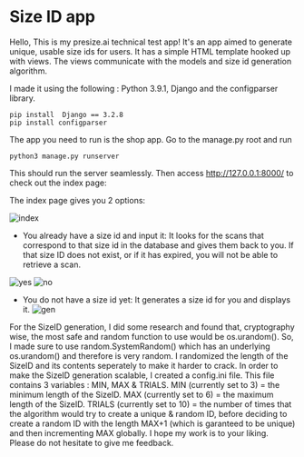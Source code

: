 # Size ID app


Hello,
This is my presize.ai technical test app!
It's an app aimed to generate unique, usable size ids for users.
It has a simple HTML template hooked up with views. The views communicate with the models and size id generation algorithm.


I made it using the following :
Python 3.9.1, Django and the configparser library.
```
pip install  Django == 3.2.8
pip install configparser
```

The app you need to run is the shop app.
Go to the manage.py root and run

```
python3 manage.py runserver
```

This should run the server seamlessly.
Then access http://127.0.0.1:8000/ to check out the index page:

The index page gives you 2 options:

![index](https://imgur.com/AdzdEDP.png)

- You already have a size id and input it:
It looks for the scans that correspond to that size id in the database and gives them back to you. If that size ID does not exist, or if it has expired, you will not be able to retrieve a scan.

![yes](https://imgur.com/VdVXfhB.png)
![no](https://imgur.com/lwwDPBr.png)
- You do not have a size id yet: It generates a size id for you and displays it.
![gen](https://imgur.com/DxvXLx2.png)

For the SizeID generation, I did some research and found that, cryptography wise, the most safe and random function to use would be os.urandom(). So, I made sure to use random.SystemRandom() which has an underlying os.urandom() and therefore is very random. I randomized the length of the SizeID and its contents seperately to make it harder to crack.
In order to make the SizeID generation scalable, I created a config.ini file. This file contains 3 variables : MIN, MAX & TRIALS.
MIN (currently set to 3) = the minimum length of the SizeID.
MAX (currently set to 6) = the maximum length of the SizeID.
TRIALS (currently set to 10) = the number of times that the algorithm would try to create a unique & random ID, before deciding to create a random ID with the length MAX+1 (which is garanteed to be unique) and then incrementing MAX globally.
I hope my work is to your liking. Please do not hesitate to give me feedback.
